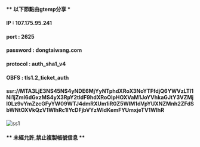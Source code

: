 #### ** **以下節點由gtemp分享** *
#### IP : 107.175.95.241
#### port : 2625
#### password : dongtaiwang.com
#### protocol : auth_sha1_v4
#### OBFS : tls1.2_ticket_auth
#### ssr://MTA3LjE3NS45NS4yNDE6MjYyNTphdXRoX3NoYTFfdjQ6YWVzLTI1Ni1jZmI6dGxzMS4yX3RpY2tldF9hdXRoOlpHOXVaM1JoYVhkaGJtY3VZMjl0Lz9vYmZzcGFyYW09WTJ4dmRXUm1iR0Z5WlM1dVpYUXNZMnh2ZFdSbWNtOXVkQzV1WlhRc1lYcDFjbVYzWldKemFYUmxjeTV1WlhR
![ss1](https://chart.googleapis.com/chart?cht=qr&chl=ssr%3A%2F%2FMTA3LjE3NS45NS4yNDE6MjYyNTphdXRoX3NoYTFfdjQ6YWVzLTI1Ni1jZmI6dGxzMS4yX3RpY2tldF9hdXRoOlpHOXVaM1JoYVhkaGJtY3VZMjl0Lz9vYmZzcGFyYW09&chs=180x180&choe=UTF-8&chld=L|2)
#### ** **未經允許,禁止複製帳號信息** **
